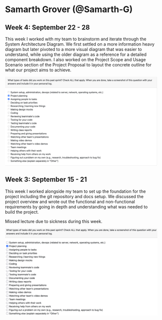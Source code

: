 # Samarth Grover (@Samarth-G)

## Week 4: September 22 - 28

This week I worked with my team to brainstorm and iterate through the System Architecture Diagram. We first settled on a more information heavy diagram but later pivoted to a more visual diagram that was easier to understand, while using the older diagram as a reference for a detailed component breakdown. I also worked on the Project Scope and Usage Scenario section of the Project Proposal to layout the concrete outline for what our project aims to achieve. 

![Week 4 Image](./assets/SamarthG-W4.png)

## Week 3: September 15 - 21 
This week I worked alongside my team to set up the foundation for the project including the git repository and docs setup. We discussed the project overview and wrote out the functional and non-functional requirements by going in depth and understanding what was needed to build the project.

Missed lecture due to sickness during this week.

![Week 3 Image](./assets/SamarthG-W3.png)
